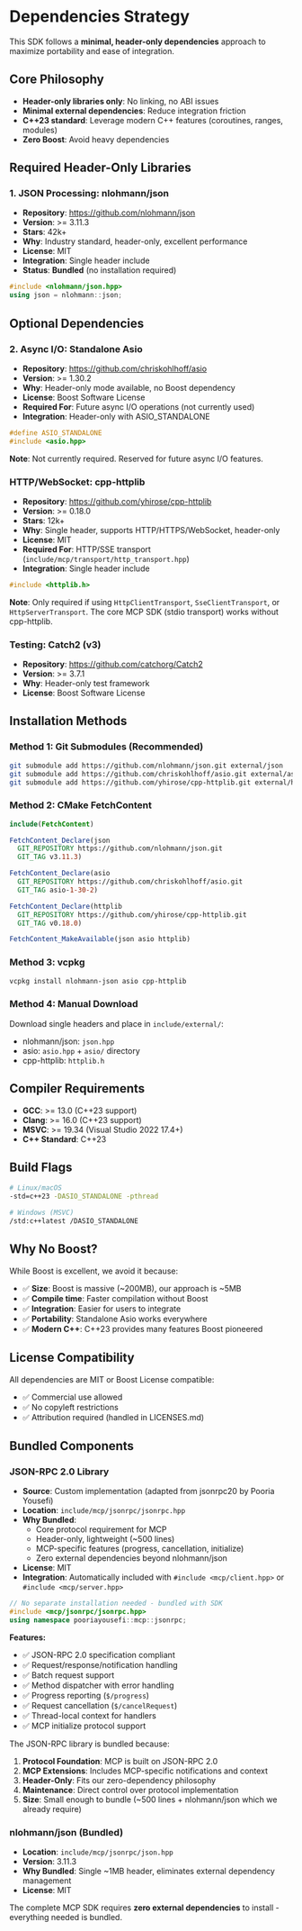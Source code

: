 # Dependencies Strategy

This SDK follows a **minimal, header-only dependencies** approach to maximize portability and ease of integration.

## Core Philosophy
- **Header-only libraries only**: No linking, no ABI issues
- **Minimal external dependencies**: Reduce integration friction
- **C++23 standard**: Leverage modern C++ features (coroutines, ranges, modules)
- **Zero Boost**: Avoid heavy dependencies

## Required Header-Only Libraries

### 1. JSON Processing: nlohmann/json
- **Repository**: https://github.com/nlohmann/json
- **Version**: >= 3.11.3
- **Stars**: 42k+
- **Why**: Industry standard, header-only, excellent performance
- **License**: MIT
- **Integration**: Single header include
- **Status**: **Bundled** (no installation required)

```cpp
#include <nlohmann/json.hpp>
using json = nlohmann::json;
```

## Optional Dependencies

### 2. Async I/O: Standalone Asio
- **Repository**: https://github.com/chriskohlhoff/asio
- **Version**: >= 1.30.2
- **Why**: Header-only mode available, no Boost dependency
- **License**: Boost Software License
- **Required For**: Future async I/O operations (not currently used)
- **Integration**: Header-only with ASIO_STANDALONE

```cpp
#define ASIO_STANDALONE
#include <asio.hpp>
```

**Note**: Not currently required. Reserved for future async I/O features.

### HTTP/WebSocket: cpp-httplib
- **Repository**: https://github.com/yhirose/cpp-httplib
- **Version**: >= 0.18.0
- **Stars**: 12k+
- **Why**: Single header, supports HTTP/HTTPS/WebSocket, header-only
- **License**: MIT
- **Required For**: HTTP/SSE transport (`include/mcp/transport/http_transport.hpp`)
- **Integration**: Single header include

```cpp
#include <httplib.h>
```

**Note**: Only required if using `HttpClientTransport`, `SseClientTransport`, or `HttpServerTransport`. The core MCP SDK (stdio transport) works without cpp-httplib.

### Testing: Catch2 (v3)
- **Repository**: https://github.com/catchorg/Catch2
- **Version**: >= 3.7.1
- **Why**: Header-only test framework
- **License**: Boost Software License

## Installation Methods

### Method 1: Git Submodules (Recommended)
```bash
git submodule add https://github.com/nlohmann/json.git external/json
git submodule add https://github.com/chriskohlhoff/asio.git external/asio
git submodule add https://github.com/yhirose/cpp-httplib.git external/httplib
```

### Method 2: CMake FetchContent
```cmake
include(FetchContent)

FetchContent_Declare(json
  GIT_REPOSITORY https://github.com/nlohmann/json.git
  GIT_TAG v3.11.3)

FetchContent_Declare(asio
  GIT_REPOSITORY https://github.com/chriskohlhoff/asio.git
  GIT_TAG asio-1-30-2)

FetchContent_Declare(httplib
  GIT_REPOSITORY https://github.com/yhirose/cpp-httplib.git
  GIT_TAG v0.18.0)

FetchContent_MakeAvailable(json asio httplib)
```

### Method 3: vcpkg
```bash
vcpkg install nlohmann-json asio cpp-httplib
```

### Method 4: Manual Download
Download single headers and place in `include/external/`:
- nlohmann/json: `json.hpp`
- asio: `asio.hpp` + `asio/` directory
- cpp-httplib: `httplib.h`

## Compiler Requirements

- **GCC**: >= 13.0 (C++23 support)
- **Clang**: >= 16.0 (C++23 support)
- **MSVC**: >= 19.34 (Visual Studio 2022 17.4+)
- **C++ Standard**: C++23

## Build Flags

```bash
# Linux/macOS
-std=c++23 -DASIO_STANDALONE -pthread

# Windows (MSVC)
/std:c++latest /DASIO_STANDALONE
```

## Why No Boost?

While Boost is excellent, we avoid it because:
- ✅ **Size**: Boost is massive (~200MB), our approach is ~5MB
- ✅ **Compile time**: Faster compilation without Boost
- ✅ **Integration**: Easier for users to integrate
- ✅ **Portability**: Standalone Asio works everywhere
- ✅ **Modern C++**: C++23 provides many features Boost pioneered

## License Compatibility

All dependencies are MIT or Boost License compatible:
- ✅ Commercial use allowed
- ✅ No copyleft restrictions
- ✅ Attribution required (handled in LICENSES.md)

## Bundled Components

### JSON-RPC 2.0 Library
- **Source**: Custom implementation (adapted from jsonrpc20 by Pooria Yousefi)
- **Location**: `include/mcp/jsonrpc/jsonrpc.hpp`
- **Why Bundled**: 
  - Core protocol requirement for MCP
  - Header-only, lightweight (~500 lines)
  - MCP-specific features (progress, cancellation, initialize)
  - Zero external dependencies beyond nlohmann/json
- **License**: MIT
- **Integration**: Automatically included with `#include <mcp/client.hpp>` or `#include <mcp/server.hpp>`

```cpp
// No separate installation needed - bundled with SDK
#include <mcp/jsonrpc/jsonrpc.hpp>
using namespace pooriayousefi::mcp::jsonrpc;
```

**Features:**
- ✅ JSON-RPC 2.0 specification compliant
- ✅ Request/response/notification handling
- ✅ Batch request support
- ✅ Method dispatcher with error handling
- ✅ Progress reporting (`$/progress`)
- ✅ Request cancellation (`$/cancelRequest`)
- ✅ Thread-local context for handlers
- ✅ MCP initialize protocol support

The JSON-RPC library is bundled because:
1. **Protocol Foundation**: MCP is built on JSON-RPC 2.0
2. **MCP Extensions**: Includes MCP-specific notifications and context
3. **Header-Only**: Fits our zero-dependency philosophy
4. **Maintenance**: Direct control over protocol implementation
5. **Size**: Small enough to bundle (~500 lines + nlohmann/json which we already require)

### nlohmann/json (Bundled)
- **Location**: `include/mcp/jsonrpc/json.hpp`
- **Version**: 3.11.3
- **Why Bundled**: Single ~1MB header, eliminates external dependency management
- **License**: MIT

The complete MCP SDK requires **zero external dependencies** to install - everything needed is bundled.
